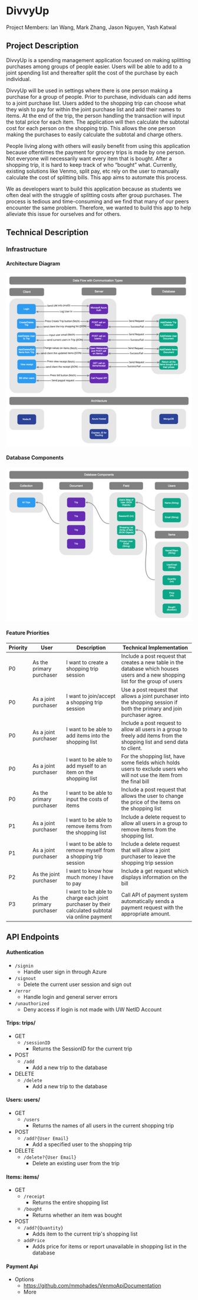 # DivvyUp
Project Members: Ian Wang, Mark Zhang, Jason Nguyen, Yash Katwal

## Project Description
DivvyUp is a spending management application focused on making splitting purchases among groups of people easier. Users will be able to add to a joint spending list and thereafter split the cost of the purchase by each individual.

DivvyUp will be used in settings where there is one person making a purchase for a group of people. Prior to purchase, individuals can add items to a joint purchase list. Users added to the shopping trip can choose what they wish to pay for within the joint purchase list and add their names to items. At the end of the trip, the person handling the transaction will input the total price for each item. The application will then calculate the subtotal cost for each person on the shopping trip. This allows the one person making the purchases to easily calculate the subtotal and charge others. 

People living along with others will easily benefit from using this application because oftentimes the payment for grocery trips is made by one person. Not everyone will necessarily want every item that is bought. After a shopping trip, it is hard to keep track of who “bought” what. Currently, existing solutions like Venmo, split pay, etc rely on the user to manually calculate the cost of splitting bills. This app aims to automate this process.

We as developers want to build this application because as students we often deal with the struggle of splitting costs after group purchases. The process is tedious and time-consuming and we find that many of our peers encounter the same problem. Therefore, we wanted to build this app to help alleviate this issue for ourselves and for others. 

## Technical Description

### Infrastructure
#### Architecture Diagram
![architecture diagram](diagrams/ArchitectureDiagram.jpg)

#### Database Components
![database components](diagrams/DatabaseComponents.jpg)

#### Feature Priorities
| Priority | User | Description | Technical Implementation |
|---|---|---|---|
| P0 | As the primary purchaser | I want to create a shopping trip session | Include a post request that creates a new table in the database which houses users and a new shopping list for the group of users |
| P0 | As a joint purchaser | I want to join/accept a shopping trip session | Use a post request that allows a joint purchaser into the shopping session if both the primary and join purchaser agree. |
| P0 | As a joint purchaser | I want to be able to add items into the shopping list | Include a post request to allow all users in a group to freely add items from the shopping list and send data to client. |
| P0 | As a joint purchaser | I want to be able to add myself to an item on the shopping list | For the shopping list, have some fields which holds users to exclude users who will not use the item from the final bill |
| P0 | As the primary purchaser | I want to be able to input the costs of items | Include a post request that allows the user to change the price of the items on the shopping list |
| P1 | As a joint purchaser | I want to be able to remove items from the shopping list | Include a delete request to allow all users in a group to remove items from the shopping list.|
| P1 | As a joint purchaser | I want to be able to remove myself from a shopping trip session | Include a delete request that will allow a joint purchaser to leave the shopping trip session | 
| P2 | As the joint purchaser | I want to know how much money I have to pay | Include a get request which displays information on the bill | 
| P3 | As the primary purchaser | I want to be able to charge each joint purchaser by their calculated subtotal via online payment | Call API of payment system automatically sends a payment request with the appropriate amount. | 

## API Endpoints
 
#### Authentication
* `/signin`
   * Handle user sign in through Azure
* `/signout`
   * Delete the current user session and sign out
* `/error`
   * Handle login and general server errors
* `/unauthorized`
   * Deny access if login is not made with UW NetID Account
 
#### Trips: trips/
* GET
    * `/sessionID`
        * Returns the SessionID for the current trip
* POST
    * `/add`
        * Add a new trip to the database
* DELETE
    * `/delete`
        * Add a new trip to the database
      
#### Users: users/
* GET
    * `/users`
        * Returns the names of all users in the current shopping trip
* POST
    * `/add?{User Email}`
        * Add a specified user to the shopping trip
* DELETE
    * `/delete?{User Email}`
        * Delete an existing user from the trip

#### Items: items/
* GET
    * `/receipt`
        * Returns the entire shopping list 
    * `/bought`
        * Returns whether an item was bought
* POST
    * `/add?{Quantity}`
        * Adds item to the current trip's shopping list
    * `addPrice`
        * Adds price for items or report unavailable in shopping list in the database

#### Payment Api
* Options
   * https://github.com/mmohades/VenmoApiDocumentation
   * More

